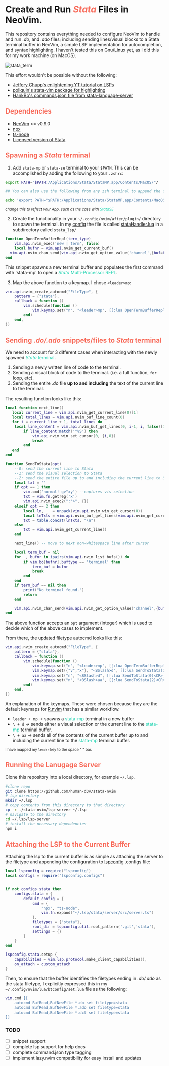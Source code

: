 # Create and Run <span style="color:#F87060">*Stata*</span> Files in NeoVim. 
This repository contains everything needed to configure NeoVim to handle and
run *.do*, and *.ado* files; including sending lines/visual blocks to a Stata
terminal buffer in NeoVim,  a simple LSP implementation for autocompletion, and
syntax highlighting. I haven't tested this on Gnu/Linux yet, as I did this for
my work machine (on MacOS).

![stata_term](./assets/terminal_spawn.gif) 


This effort wouldn't be possible without the following:
- [Jeffery Chupp's enlightening YT tutorial on LSPs](https://youtu.be/Xo5VXTRoL6Q?si=6c0lw8UDtL-iELL9)
- [poliquin's stata-vim package for highlighting](https://github.com/poliquin/stata-vim)
- [HankBo's commands.json file from stata-language-server](https://github.com/HankBO/stata-language-server)


## <span style="color:#F87060">Dependencies</span>
- [NeoVim](https://github.com/neovim/neovim/tree/master) >= v0.9.0
- [npx](https://www.npmjs.com/package/npx)
- [ts-node](https://www.npmjs.com/package/ts-node)
- [Licensed version of Stata](https://www.stata.com/products/)


## <span style="color:#F87060">Spawning a *Stata* terminal</span>
1) Add `stata-mp` or `stata-se` terminal to your `$PATH`. This can be
accomplished by adding the following to your `.zshrc`:
```bash
export PATH="$PATH:/Applications/Stata/StataMP.app/Contents/MacOS/"/

## You can also use the following from any zsh terminal to append the command to your .zshrc

echo 'export PATH="$PATH:/Applications/Stata/StataMP.app/Contents/MacOS/"' >> ~/.zshrc
```
<small><i>change this to reflect your App, such as the case with
<span style="color:#1dd3b0">StataSE</span></i></small>

2) Create the functionality in your `~/.config/nvim/after/plugin/` directory to
spawn the terminal. In my [config](https://github.com/human-d3v/nvim)
the file is called [stataHandler.lua](https://github.com/human-d3v/neovimConfig/blob/main/lazy/nvim/after/plugin/stataHandler.lua) in a subdirectory called `stata_lsp/`

```lua
function OpenTermBufferRepl(term_type)
	vim.api.nvim_exec('new | term', false)
	local bufnr = vim.api.nvim_get_current_buf()
  vim.api.nvim_chan_send(vim.api.nvim_get_option_value('channel',{buf=bufnr}), term_type .. "\r")
end
```
This snippet spawns a new terminal buffer and populates the first command with
'stata-mp' to open a <span style="color:#1dd3b0"><i>Stata</i> Multi-Processor REPL</span>.

3) Map the above function to a keymap. I chose `<leader>mp`:

```lua
vim.api.nvim_create_autocmd("FileType", {
	pattern = {"stata"},
	callback = function ()
		vim.schedule(function ()
			vim.keymap.set("n", "<leader>mp", [[:lua OpenTermBufferRepl('stata-mp')<CR>]], {noremap=true, buffer=true})
        end)
    end,
})
```
## <span style="color:#F87060">Sending *.do/.ado* snippets/files to *Stata* terminal</span> 
We need to account for 3 different cases when interacting with the newly
spawned <span style="color:#1dd3b0"><i>Stata</i> terminal</span>. 

1) Sending a newly written line of code to the terminal. 
2) Sending a visual block of code to the terminal. (i.e. a full function, `for` loop, etc).
3) Sending the entire *.do* file **up to and including** the text of the
current line to the terminal. 

The resulting function looks like this: 

```lua
local function next_line()
   local current_line = vim.api.nvim_get_current_line(0)[1]
   local total_lines = vim.api.nvim_buf_line_count(0)
   for i = current_line + 1, total_lines do
    local line_content = vim.api.nvim_buf_get_lines(0, i-1, i, false)[1]
        if line_content:match('^%S') then
            vim.api.nvim_win_set_cursor(0, {i,0})
            break
        end
   end
end 

function SendToStata(opt)
	--0: send the current line to Stata
	--1: send the visual selection to Stata
	--2: send the entire file up to and including the current line to Stata
	local txt = ''
	if opt == 1 then
		vim.cmd('normal! gv"xy') --captures vis selection
		txt = vim.fn.getreg('x')
        vim.api.nvim_exec2(":'>", {})
	elseif opt == 2 then
		local ln, _  = unpack(vim.api.nvim_win_get_cursor(0))
		local lnTxts = vim.api.nvim_buf_get_lines(vim.api.nvim_get_current_buf(), 0, ln, false)
		txt = table.concat(lnTxts, "\n")
	else
		txt = vim.api.nvim_get_current_line()
	end

    next_line() -- move to next non-whitespace line after cursor

	local term_buf = nil
	for _, bufnr in ipairs(vim.api.nvim_list_bufs()) do
		if vim.bo[bufnr].buftype == 'terminal' then
			term_buf = bufnr
			break
		end
	end
	if term_buf == nil then
		print("No terminal found.")
		return
	end

	vim.api.nvim_chan_send(vim.api.nvim_get_option_value('channel',{buf=term_buf}), txt .. '\r')
end
```
The above function accepts an `opt` argument (integer) which is used to decide
which of the above cases to implement. 

From there, the updated filetype autocmd looks like this: 
```lua
vim.api.nvim_create_autocmd("FileType", {
	pattern = {"stata"},
	callback = function ()
		vim.schedule(function ()
			vim.keymap.set("n", "<leader>mp", [[:lua OpenTermBufferRepl('stata-mp')<CR>]], {noremap=true, buffer=true})
			vim.keymap.set({"v","x"}, "<BSlash>d", [[:lua SendToStata(1)<CR>]], {noremap=true, buffer=true})
			vim.keymap.set("n", "<BSlash>d", [[:lua SendToStata(0)<CR>]], {noremap=true, buffer=true})
			vim.keymap.set("n", "<BSlash>aa", [[:lua SendToStata(2)<CR>]], {noremap=true, buffer=true})
		end)
	end,
})
```
An explanation of the keymaps. These were chosen because they are the default keymaps for [R.nvim](https://github.com/R-nvim/R.nvim) that has a similar workflow.
- `leader + mp` -> spawns a <span style="color:#1dd3b0">stata-mp</span> terminal in a new buffer
- `\ + d` -> sends either a visual selection or the current line to
  the <span style="color:#1dd3b0">stata-mp</span> terminal buffer. 
- `\ + aa` -> sends all of the contents of the current buffer
  up to and including the current line to the <span style="color:#1dd3b0">stata-mp</span> terminal buffer.

<small>I have mapped my `leader` key to the space " " bar.</small>


## <span style="color:#F87060">Running the Lanugage Server</span>
Clone this repository into a local directory, for example `~/.lsp`.
```bash
#clone repo
git clone https://github.com/human-d3v/stata-nvim
# lsp directory
mkdir ~/.lsp
# copy contents from this directory to that directory
cp -r ./stata-nvim/lsp-server ~/.lsp
# navigate to the directory 
cd ~/.lsp/lsp-server
# install the necessary dependencies
npm i
```

## <span style="color:#F87060">Attaching the LSP to the Current Buffer</span>
Attaching the lsp to the current buffer is as simple as attaching the server to
the filetype and appending the configuration to
[lspconfig](https://github.com/neovim/nvim-lspconfig) .configs file:

```lua
local lspconfig = require("lspconfig")
local configs = require("lspconfig.configs")


if not configs.stata then
    configs.stata = {
		default_config = {
			cmd = {
				"npx", "ts-node",
				vim.fn.expand("~/.lsp/stata/server/src/server.ts")
			},
			filetypes = {"stata"},
			root_dir = lspconfig.util.root_pattern('.git','stata'),
			settings = {}
		}
	}
end

lspconfig.stata.setup {
	capabilities = vim.lsp.protocol.make_client_capabilities(),
	on_attach = custom_attach
}
```
Then, to ensure that the buffer identifies the filetypes ending in *.do/.ado*
as the stata filetype, I explicitly expressed this in my
`~/.config/nvim/lua/btconfig/set.lua` file as the following:
```lua
vim.cmd [[
	autocmd BufRead,BufNewFile *.do set filetype=stata
	autocmd BufRead,BufNewFile *.ado set filetype=stata
	autocmd BufRead,BufNewFile *.dct set filetype=stata
]]
```

### TODO
- [ ] snippet support 
- [ ] complete lsp support for help docs 
- [ ] complete command.json type tagging
- [ ] implement lazy.nvim compatibility for easy install and updates
